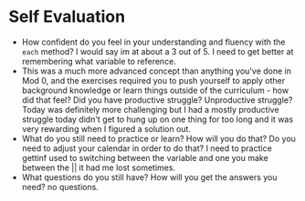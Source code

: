 # Self Evaluation

- How confident do you feel in your understanding and fluency with the `each` method?
I would say im at about a 3 out of 5. I need to get better at remembering what variable to reference.
- This was a much more advanced concept than anything you've done in Mod 0, and the exercises required you to push yourself to apply other background knowledge or learn things outside of the curriculum - how did that feel? Did you have productive struggle? Unproductive struggle?
Today was definitely more challenging but I had a mostly productive struggle today didn't get to hung up on one thing for too long and it was very rewarding when I figured a solution out.
- What do you still need to practice or learn? How will you do that? Do you need to adjust your calendar in order to do that?
I need to practice gettinf used to switching between the variable and one you make between the || it had me lost sometimes.
- What questions do you still have? How will you get the answers you need?
no questions.
